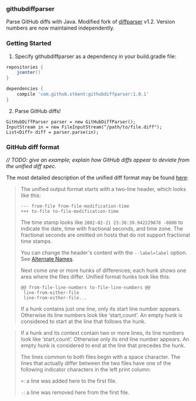 ### githubdiffparser

Parse GitHub diffs with Java. Modified fork of [diffparser](https://github.com/thombergs/diffparser) v1.2. Version numbers are now maintained independently.

### Getting Started

<ol>
  <li>Specify githubdiffparser as a dependency in your build.gradle file:</li>
</ol>

```groovy
repositories {
    jcenter()
}

dependencies {
    compile 'com.github.stkent:githubdiffparser:1.0.1'
}
```

<ol start="2">
  <li>Parse GitHub diffs!</li>
</ol>

```
GitHubDiffParser parser = new GitHubDiffParser();
InputStream in = new FileInputStream("/path/to/file.diff");
List<Diff> diff = parser.parse(in);
```

### GitHub diff format

_// TODO: give an example; explain how GitHub diffs appear to deviate from the unified diff spec._

The most detailed description of the unified diff format may be found [here](http://www.gnu.org/software/diffutils/manual/html_node/Detailed-Unified.html#Detailed-Unified):

> The unified output format starts with a two-line header, which looks like this:
>
>     --- from-file from-file-modification-time
>     +++ to-file to-file-modification-time
>The time stamp looks like `2002-02-21 23:30:39.942229878 -0800` to indicate the date, time with fractional seconds, and time zone. The fractional seconds are omitted on hosts that do not support fractional time stamps.
>
>You can change the header's content with the `--label=label` option. See [Alternate Names](http://www.gnu.org/software/diffutils/manual/html_node/Alternate-Names.html#Alternate-Names).
>
>Next come one or more hunks of differences; each hunk shows one area where the files differ. Unified format hunks look like this:
>
>     @@ from-file-line-numbers to-file-line-numbers @@
>      line-from-either-file
>      line-from-either-file...
>If a hunk contains just one line, only its start line number appears. Otherwise its line numbers look like ‘start,count’. An empty hunk is considered to start at the line that follows the hunk.

>If a hunk and its context contain two or more lines, its line numbers look like ‘start,count’. Otherwise only its end line number appears. An empty hunk is considered to end at the line that precedes the hunk.
>
>The lines common to both files begin with a space character. The lines that actually differ between the two files have one of the following indicator characters in the left print column:
>
> `+`: a line was added here to the first file.
> 
> `-`: a line was removed here from the first file.
